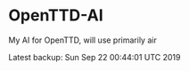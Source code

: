 # OpenTTD-AI
My AI for OpenTTD, will use primarily air

Latest backup: Sun Sep 22 00:44:01 UTC 2019
